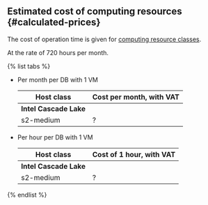 ## Estimated cost of computing resources {#calculated-prices}

The cost of operation time is given for [computing resource classes](../../managed-ydb/concepts/resources.md#resource-presets).

At the rate of 720 hours per month.

{% list tabs %}

- Per month per DB with 1 VM

  | Host class | Cost per month, with VAT
  | ----- | ----- |
  | **Intel Cascade Lake** |
  | s2-medium | ? |

- Per hour per DB with 1 VM

  | Host class | Cost of 1 hour, with VAT |
  | ----- | ----- |
  | **Intel Cascade Lake** |
  | s2-medium | ? |

{% endlist %}
